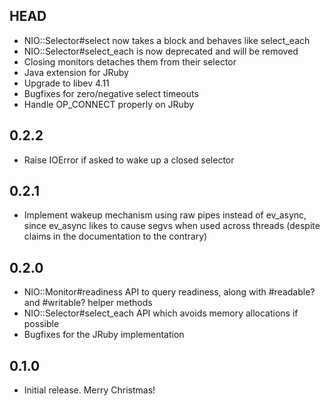HEAD
----
* NIO::Selector#select now takes a block and behaves like select_each
* NIO::Selector#select_each is now deprecated and will be removed
* Closing monitors detaches them from their selector
* Java extension for JRuby
* Upgrade to libev 4.11
* Bugfixes for zero/negative select timeouts
* Handle OP_CONNECT properly on JRuby

0.2.2
-----
* Raise IOError if asked to wake up a closed selector

0.2.1
-----
* Implement wakeup mechanism using raw pipes instead of ev_async, since
  ev_async likes to cause segvs when used across threads (despite claims
  in the documentation to the contrary)

0.2.0
-----
* NIO::Monitor#readiness API to query readiness, along with #readable? and
  #writable? helper methods
* NIO::Selector#select_each API which avoids memory allocations if possible
* Bugfixes for the JRuby implementation

0.1.0
-----
* Initial release. Merry Christmas!
